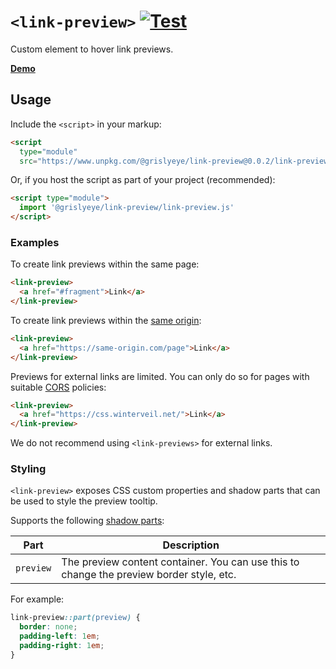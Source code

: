 # `<link-preview>` [![Test](https://github.com/rg-wood/link-preview/actions/workflows/test.yml/badge.svg)](https://github.com/rg-wood/link-preview/actions/workflows/test.yml)

Custom element to hover link previews.

**[Demo](https://rg-wood.github.io/link-preview/)**

## Usage

Include the `<script>` in your markup:

```html
<script
  type="module"
  src="https://www.unpkg.com/@grislyeye/link-preview@0.0.2/link-preview.js"></script>
```

Or, if you host the script as part of your project (recommended):

```html
<script type="module">
  import '@grislyeye/link-preview/link-preview.js'
</script>
```

### Examples

To create link previews within the same page:

```html
<link-preview>
  <a href="#fragment">Link</a>
</link-preview>
```

To create link previews within the
[same origin](https://developer.mozilla.org/en-US/docs/Web/Security/Same-origin_policy):

```html
<link-preview>
  <a href="https://same-origin.com/page">Link</a>
</link-preview>
```

Previews for external links are limited. You can only do so for pages with suitable
[CORS](https://developer.mozilla.org/en-US/docs/Web/HTTP/CORS) policies:

```html
<link-preview>
  <a href="https://css.winterveil.net/">Link</a>
</link-preview>
```

We do not recommend using `<link-previews>` for external links.

### Styling

`<link-preview>` exposes CSS custom properties and shadow parts that can be used to style the
preview tooltip.

Supports the following
[shadow parts](https://developer.mozilla.org/en-US/docs/Web/CSS/CSS_shadow_parts):

| Part      | Description                                                                              |
| --------- | ---------------------------------------------------------------------------------------- |
| `preview` | The preview content container. You can use this to change the preview border style, etc. |

For example:

```css
link-preview::part(preview) {
  border: none;
  padding-left: 1em;
  padding-right: 1em;
}
```

